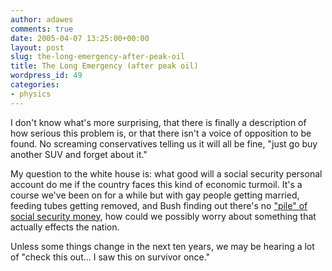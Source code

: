 ```yaml
---
author: adawes
comments: true
date: 2005-04-07 13:25:00+00:00
layout: post
slug: the-long-emergency-after-peak-oil
title: The Long Emergency (after peak oil)
wordpress_id: 49
categories:
- physics
---
```


I don't know what's more surprising, that there is finally a description of how serious this problem is, or that there isn't a voice of opposition to be found. No screaming conservatives telling us it will all be fine, "just go buy another SUV and forget about it."

My question to the white house is: what good will a social security personal account do me if the country faces this kind of economic turmoil. It's a course we've been on for a while but with gay people getting married, feeding tubes getting removed, and Bush finding out there's no ["pile" of social security money](http://www.washingtonpost.com/wp-dyn/articles/A30794-2005Apr6.html), how could we possibly worry about something that actually effects the nation.

Unless some things change in the next ten years, we may be hearing a lot of "check this out... I saw this on survivor once."
